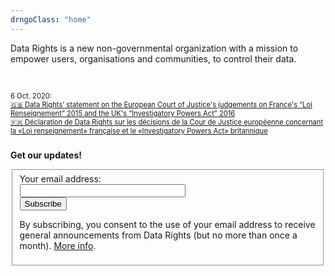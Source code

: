 ```yaml
---
drngoClass: "home"
---
```


<section class="intro">
    <p>
    Data Rights is a new non-governmental organization with a mission to empower users, organisations and communities, to control their data.
    <!-- <a class="learn-more" href="/mission/">Learn More</a> -->
    </p>
<div style="font-size: 0.8em;margin: 4em 0 2em;">
          6 Oct. 2020:<br>
          <a href="/news/2020-10-06-eucj-mass-surveillance-data-retention/">
          🇬🇧 Data Rights’ statement on the European Court of Justice's judgements on France's “Loi Renseignement” 2015 and the UK's “Investigatory Powers Act” 2016
          </a>
          <br>
          <a href="/fr/news/2020-10-06-eucj-mass-surveillance-data-retention/">🇫🇷 Déclaration de Data Rights sur les décisions de la Cour de Justice européenne concernant la «Loi renseignement» française et le «Investigatory Powers Act» britannique</a></div>
        </section>
    <section class="subscribe site-block">
      <p class="heading">
        <strong>Get our updates!</strong>
      </p>
        <div class="receive-announcements">
            <form class="bold_label" action="https://datarights.hosted.phplist.com/lists/?p=subscribe&id=1" method="post" target="_blank">
                <fieldset>
                    <label for="email">Your email address:</label><br>
                    <input type="email" name="email" size="30"><br>
                    <button type="submit">Subscribe</button>
                    <p class="privacy-policy-short" id="general-info">
                    By subscribing, you consent to the use of your email address to receive general announcements from Data Rights (but no more than once a month). <a href="/info/data-policy/announcements/">More info</a>.
                    </p>
                </fieldset>
            </form>
        </div>
    </section>
